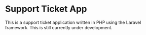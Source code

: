 # Support Ticket App

This is a support ticket application written in PHP using the Laravel framework. This is still currently under development.
